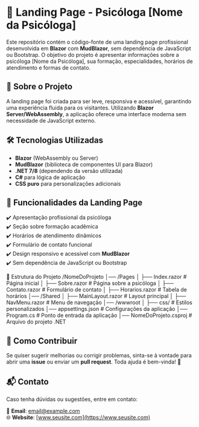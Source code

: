 # 🌿 Landing Page - Psicóloga [Nome da Psicóloga]

Este repositório contém o código-fonte de uma landing page profissional desenvolvida em **Blazor** com **MudBlazor**, sem dependência de JavaScript ou Bootstrap. O objetivo do projeto é apresentar informações sobre a psicóloga [Nome da Psicóloga], sua formação, especialidades, horários de atendimento e formas de contato.

## 📌 Sobre o Projeto

A landing page foi criada para ser leve, responsiva e acessível, garantindo uma experiência fluida para os visitantes. Utilizando **Blazor Server/WebAssembly**, a aplicação oferece uma interface moderna sem necessidade de JavaScript externo.

## 🛠 Tecnologias Utilizadas

- **Blazor** (WebAssembly ou Server)
- **MudBlazor** (biblioteca de componentes UI para Blazor)
- **.NET 7/8** (dependendo da versão utilizada)
- **C#** para lógica de aplicação
- **CSS puro** para personalizações adicionais

## 🎨 Funcionalidades da Landing Page

✔️ Apresentação profissional da psicóloga  
✔️ Seção sobre formação acadêmica  
✔️ Horários de atendimento dinâmicos  
✔️ Formulário de contato funcional  
✔️ Design responsivo e acessível com **MudBlazor**  
✔️ Sem dependência de JavaScript ou Bootstrap  

📂 Estrutura do Projeto
/NomeDoProjeto
│── /Pages
│   ├── Index.razor         # Página inicial
│   ├── Sobre.razor         # Página sobre a psicóloga
│   ├── Contato.razor       # Formulário de contato
│   ├── Horarios.razor      # Tabela de horários
│── /Shared
│   ├── MainLayout.razor    # Layout principal
│   ├── NavMenu.razor       # Menu de navegação
│── /wwwroot
│   ├── css/                # Estilos personalizados
│── appsettings.json        # Configurações da aplicação
│── Program.cs              # Ponto de entrada da aplicação
│── NomeDoProjeto.csproj    # Arquivo do projeto .NET



## 📝 Como Contribuir

Se quiser sugerir melhorias ou corrigir problemas, sinta-se à vontade para abrir uma **issue** ou enviar um **pull request**. Toda ajuda é bem-vinda! 🚀

## 📬 Contato

Caso tenha dúvidas ou sugestões, entre em contato:

📧 **Email**: [email@example.com](mailto:email@example.com)  
🌐 **Website**: [www.seusite.com](https://www.seusite.com)  
